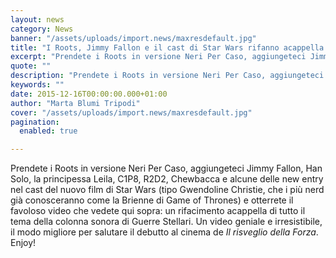 ```yaml
---
layout: news
category: News
banner: "/assets/uploads/import.news/maxresdefault.jpg"
title: "I Roots, Jimmy Fallon e il cast di Star Wars rifanno acappella la colonna sonora"
excerpt: "Prendete i Roots in versione Neri Per Caso, aggiungeteci Jimmy Fallon, Han Solo, la principessa Leila, C1P8, R2D2, Chewbacca e alcune delle new entry nel cast del nuovo film di Star Wars (tipo Gwendoline Christie, che i più nerd già conosceranno come la Brienne di Game of Thrones) e otterrete il favoloso video che vedete [&hellip"
quote: ""
description: "Prendete i Roots in versione Neri Per Caso, aggiungeteci Jimmy Fallon, Han Solo, la principessa Leila, C1P8, R2D2, Chewbacca e alcune delle new entry nel cast del nuovo film di Star Wars (tipo Gwendoline Christie, che i più nerd già conosceranno come la Brienne di Game of Thrones) e otterrete il favoloso video che vedete [&hellip"
keywords: ""
date: 2015-12-16T00:00:00.000+01:00
author: "Marta Blumi Tripodi"
cover: "/assets/uploads/import.news/maxresdefault.jpg"
pagination:
  enabled: true

---
```


Prendete i Roots in versione Neri Per Caso, aggiungeteci Jimmy Fallon, Han Solo, la principessa Leila, C1P8, R2D2, Chewbacca e alcune delle new entry nel cast del nuovo film di Star Wars (tipo Gwendoline Christie, che i più nerd già conosceranno come la Brienne di Game of Thrones) e otterrete il favoloso video che vedete qui sopra: un rifacimento acappella di tutto il tema della colonna sonora di Guerre Stellari. Un video geniale e irresistibile, il modo migliore per salutare il debutto al cinema de _Il risveglio della Forza_. Enjoy!